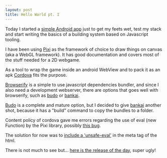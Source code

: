 ```yaml
---
layout: post
title: Hello World pt. I
---
```


Today I started a [simple Android app][hello world]
just to get my feets wet, test my stack and start writing
the basics of a building system based on
Javascript tooling.

I have been using [Pixi][pixi] as the framework of choice
to draw things on canvas (aka a WebGL framework). It has
good documentation and covers most of the stuff
needed for a 2D webgame.

As a tool to wrap the game inside an android WebView
and to pack it as an apk [Cordova][cordova] fits the purpose.

[Browserify][browserify] is a simple to use
javascript dependencies bundler,
and since I also need a development webserver,
there are options that goes well with browserify,
such as [budo][budo] or [bankai][bankai].

[Budo][budo] is a complete and mature option,
but I decided to give [bankai][bankai]
another shot, because it has a "build" command
to copy the bundles to a folder.

Content policy of cordova gave me errors
regarding the use of eval (new Function)
by the Pixi library, possibly [this bug][pixi bug].

The solution for now was
to [include a 'unsafe-eval'][unsafe eval]
in the meta tag of the html.

There is not much to see but… [here is the release of the day][release],
super ugly!

[pixi bug]: https://github.com/pixijs/pixi-gl-core/issues/19
[release]: https://github.com/20kbudget/hello/releases/tag/v0.1.3
[cordova]: http://cordova.apache.org/
[hello world]: https://github.com/20kbudget/hello
[yarn]: http://yarnpkg.com/
[npm]: http://npmjs.com/
[bankai]: https://github.com/yoshuawuyts/bankai/
[browserify]: http://browserify.org/
[unsafe eval]: https://github.com/20kbudget/cordova-game-shell/commit/f073e9fa59d721469d4c19201bda910ad1fe1a41
[remove o]: https://github.com/20kbudget/hello/commit/342c839c2c8bd0c8c230fe179c9caa95bd8e857f#diff-b9cfc7f2cdf78a7f4b91a753d10865a2R14
[budo]: https://github.com/mattdesl/budo
[pixi]: http://www.pixijs.com/


